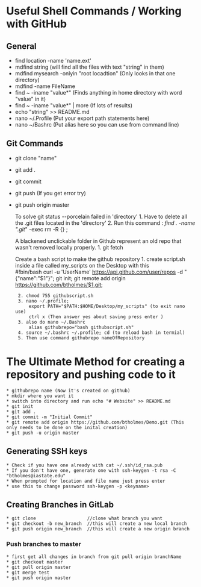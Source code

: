 # Useful Shell Commands / Working with GitHub

## General
 * find location -name 'name.ext'
 * mdfind string (will find all the files with text "string" in them)
 * mdfind mysearch -onlyin "root locadtion" (Only looks in that one directory)
 * mdfind -name FileName
 * find ~ -iname "value*" (Finds anything in home directory with word "value" in it)
 * find ~ -iname "value*" | more  (If lots of results) 
 * echo "string" >> README.md
 * nano ~/.Profile (Put your export path statements here) 
 * nano ~/Bashrc (Put alias here so you can use from command line) 
	 
	
## Git Commands 
 * git clone "name"
 * git add . 
 * git commit 
 * git push (If you get error try)
 * git push origin master 
	
	To solve git status --porcelain failed in 'directory'
		1. Have to delete all the .git files located in the 'directory'
		2. Run this command : 
			*find . -name ".git*" -exec rm -R {} \;
	
	A blackened unclickable folder in Github represent an old repo that wasn't removed locally properly. 
		1. git fetch

	Create a bash script to make the github repository 
		1. create script.sh inside a file called my_scripts on the Desktop with this \
		        \#!bin/bash
		        curl -u 'UserName' https://api.github.com/user/repos -d "{\"name\":\"$1\"}";
			git init;
			git remote add origin https://github.com/btholmes/$1.git;
			
		2. chmod 755 githubscript.sh
		3. nano ~/.profile;
			export PATH="$PATH:$HOME/Desktop/my_scripts" (to exit nano use)
			ctrl x (Then answer yes about saving press enter )
		3. also do nano ~/.Bashrc 
			alias githubrepo="bash githubscript.sh"
		4. source ~/.bashrc ~/.profile; cd (to reload bash in termial) 
		5. Then use command githubrepo nameOfRepository
	
# The Ultimate Method for creating a repository and pushing code to it 
	* githubrepo name (Now it's created on github) 
	* mkdir where you want it 
	* switch into directory and run echo "# Website" >> README.md
	* git init 
	* git add . 
	* git commit -m "Initial Commit"
	* git remote add origin https://github.com/btholmes/Demo.git (This only needs to be done on the inital creation) 
	* git push -u origin master
	
	
	
## Generating SSH keys
	* Check if you have one already with cat ~/.ssh/id_rsa.pub
	* If you don't have one, generate one with ssh-keygen -t rsa -C "btholmes@iastate.edu"
	* When prompted for location and file name just press enter
	* use this to change password ssh-keygen -p <keyname>
	
## Creating Branches in GitLab
	* git clone                   //clone what branch you want
	* git checkout -b new_branch  //this will create a new local branch
	* git push origin new_branch  //this will create a new origin branch
	
### Push branches to master
	* first get all changes in branch from git pull origin branchName
	* git checkout master
	* git pull origin master
	* git merge test
	* git push origin master
	
	
